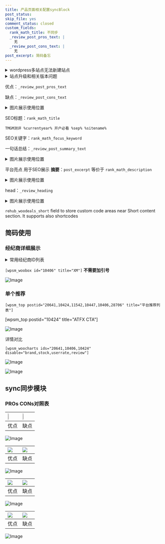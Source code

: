 ```yaml
---
title: 产品页面相关配置syncBlock
post_status: 
skip_file: yes
comment_status: closed
custom_fields:
  rank_math_title: 不同步
  _review_post_pros_text: |
    无
  _review_post_cons_text: |
    无
post_excerpt: 简码备忘
---
```

<details><summary>wordpress多站点无法新建站点</summary>

<li>和报错需要清理cookies一样的原因</li>
<li>wp-config.php里面<code>define( 'SUBDOMAIN_INSTALL', false );//子域名安装</code></li>
<li>新建子站点是用<code>define( 'SUBDOMAIN_INSTALL', true);//子域名安装</code> 完成以后，改成<code>false</code></li>
</details>

<details><summary>站点升级和相关版本问题</summary>

<p>wordpress：5.9.9
woocommerce：7.5.1
出现问题的地方：主题选项里面>><strong>Product layout >>compact style</strong></p>
<p>如何出现没有用过的字段 导致无法保存。先导出配置 然后进行修改，后面再次恢复即可。</p>
<p>出现部分字段无法显示时，需要返回默认布局后，对产品进行保存就好了。</p>
<p></p>
</details>

优点：`_review_post_pros_text`

缺点：`_review_post_cons_text`

<details><summary>图片展示使用位置</summary>

<img src="https://prod-files-secure.s3.us-west-2.amazonaws.com/39ed1227-6d7d-4570-be36-9ccd4a2c4241/f51d3d83-55d4-4bdf-9604-f37ec77ab556/Untitled.png?X-Amz-Algorithm=AWS4-HMAC-SHA256&X-Amz-Content-Sha256=UNSIGNED-PAYLOAD&X-Amz-Credential=ASIAZI2LB4662M5W5ZLE%2F20250618%2Fus-west-2%2Fs3%2Faws4_request&X-Amz-Date=20250618T225520Z&X-Amz-Expires=3600&X-Amz-Security-Token=IQoJb3JpZ2luX2VjEK%2F%2F%2F%2F%2F%2F%2F%2F%2F%2F%2FwEaCXVzLXdlc3QtMiJIMEYCIQC4u7LYuCheEaBLYEGjs7hOiv9B8zaooWQuXlbB0nluXAIhANLwj8Z9auAmY2C4uh9XV8y7FdvKueojALqw8%2Fu9B3xqKogECJj%2F%2F%2F%2F%2F%2F%2F%2F%2F%2FwEQABoMNjM3NDIzMTgzODA1IgygTu4ELwJMfZa%2BTtEq3AN2dYVxRyMZqQwTDGBRIqaEZTlGdCq0qA6LvSvMJF9HD0kq5Go%2Fdd22j3%2FpqicldxFFrGgODRKyymVsqcbw%2FfQ3L9j%2FpDA71E9FMP6zvtExmSwOUJXwJXjljD6YiRaCPPSLfeC7xNUILO8oD%2Fqj1LcdbuLZwAXjAliUzjly%2BRuh9%2FPApUISefBhpHU68B%2FefO29YVv2sDaGSWaz7wHuQznhUqTg3XFs%2Bo%2Be4OaKVsfIqhitk6%2FdUeRhQyFJtbDVpXYga7BRNEr24QJ29W%2B4IM2oZLFBF%2Ff4VAVIS2IId4%2FtTudWPKHR5b3GfcrYto74RgcoK2S%2BzBByIvccjiiJPLHM55axJt2YJJ6XzE9zF7jdR9WWtjoQvdVKwCpQ0kDNM28E7dHwfpIKBZzptlzLnCKU801qr8IEogP%2FOS%2BzV2Gt3SecTWpxo%2FqF29q7kWknawF08Ih3L0vMJSJD7INPUe%2FtWdsysOo1PYeYtrqdQx6YqWtBlRRzzSfehWLVwDt8DVeO5gyQcFjbhUdUdAl%2B%2FGdSUyclnA0adB819kVotQ4%2BPx9EqQZSTMPT6jRlywdwu3XmAaaRkV1M4McrbZO6iHIwl1cWP4qN371FqoHmq2Fp66OvoNO0ojDWjgytdjCAhc3CBjqkAS3HD0kOpldEgUcHmxbo6DiEz7cQDsqdUdTx5kkFS2opBoBWiGmyZTvGr4eEtl6uVyBdnYV6xvBBetFmf3yRZ%2BBduQQOZarJF8tue%2Bo4WzmKV3mznsyUcfJ%2BZlt0xEmoL7qxKGblcEa8wNSxbXc8cc26I4U7MYr1hyS806Ru05WAwB%2F3NUh7p0skarH2IwO78AWVkbp0N9NR0HjK8OSdyDivJpRs&X-Amz-Signature=51495ea1c764387c61d28ffc7e00c6db93b4d366ac92e84991e389b76da158a2&X-Amz-SignedHeaders=host&x-amz-checksum-mode=ENABLED&x-id=GetObject" alt="Image">
</details>

SEO标题：`rank_math_title`

`TMGM测评 %currentyear% 开户必看 %sep% %sitename%`

SEO关键字：`rank_math_focus_keyword`

一句话总结：`_review_post_summary_text`

<details><summary>图片展示使用位置</summary>

<img src="https://prod-files-secure.s3.us-west-2.amazonaws.com/39ed1227-6d7d-4570-be36-9ccd4a2c4241/4b96a922-296c-4f4e-8630-d1c870cbce01/Untitled.png?X-Amz-Algorithm=AWS4-HMAC-SHA256&X-Amz-Content-Sha256=UNSIGNED-PAYLOAD&X-Amz-Credential=ASIAZI2LB466QMSVTNF7%2F20250618%2Fus-west-2%2Fs3%2Faws4_request&X-Amz-Date=20250618T225521Z&X-Amz-Expires=3600&X-Amz-Security-Token=IQoJb3JpZ2luX2VjEK%2F%2F%2F%2F%2F%2F%2F%2F%2F%2F%2FwEaCXVzLXdlc3QtMiJHMEUCICNpR8VvHvT4KLcqKUxRFciV5jhd3hNiLK3WYqfgJupDAiEAv8lWNGGwMyDdk1jIgryTUXJhOn5%2BMNmNPRY4DemEuZoqiAQImP%2F%2F%2F%2F%2F%2F%2F%2F%2F%2FARAAGgw2Mzc0MjMxODM4MDUiDKi9oYpciDKNDDEZ9SrcA%2FJA6qG3kI5J1mzdnC4%2FQSsnfnBfFOn00sqQeNmQSao8CtbR7gW5nfL0NuzbRvvJI1crQFNS1qOtA5mH%2B96KzQ%2FhsUtwN4N9TJygMTdZ6zgmWNa4Ad%2FnERe7mCG0yi042u6Sd8mv0q3NyQs5CQ4%2B8qw9oPPgKJ%2BKZfJYURlWgCvOyPc0R2TrPNY4iZxoUKl8dezekfoy%2FgQfsVYDMtQMPRHoYWk0cJYxb0gp7SmlfF3PENgsYGyQRt%2Bu1e%2FduTv47RNgRf184fp%2FttXlH9Kf32x%2FerblPlPqvWsB8r%2Bfc79xZuwA8acF%2BktwrFZxML7chSjLcH9Gg%2BLnykVpVdPU7gUn3TsSeYiZudXAy0wn5fENb1osvx2hDBDkKh49atQm2%2B8JoFFVHQgTC%2FHpDrpbUObezdBnraJRrQqya%2FEkyAZs5%2BLEqYJ3NfTHNLqmiW9B0dp5V6ZTdQ8NjTgxkwtm3M6YAcCa8zJx%2FSa7CJXVKqoC%2B01mnaClgZqPo6fobSsSWR7dceaXQxmAeVcJIB3tQ4T4y0Uc3UvASdLVbvoovvB5q4YnJKhqn1balZC2K3UFnAvRJsK7kIxSGTd9UK0VZBmA%2BdWSMw%2FIYEorIEtDYWezXaV2oxjU6U%2BrXzSiMKeEzcIGOqUBxip9Ja%2Fa7ANxdohR93xpqXbQRO5OybpK4I7B%2BhzS%2BsIJsXSwleXbM3TyWGvb1g%2FGceSK1D7x4Dsp4CAmDRs%2BhLgeahyzkNVHIXx7CrYFIG1i8jOlQhVqhx9fBi7wZ7G2M0new6pvu9KUGlISQO61UEWtOapcWLD%2FKTnb4lY9d9IY%2FyPcerERmkok0qSZhQUx0MgXMnNSXui2wSmgzKtZTV%2BpwSKE&X-Amz-Signature=eb30939130582c055829f5a0db0bd195d365b2ac00448924819bc9ecfffed623&X-Amz-SignedHeaders=host&x-amz-checksum-mode=ENABLED&x-id=GetObject" alt="Image">
</details>

平台亮点 用于SEO展示 **摘要**：`post_excerpt`  等价于 `rank_math_description`

<details><summary>图片展示使用位置</summary>

<img src="https://prod-files-secure.s3.us-west-2.amazonaws.com/39ed1227-6d7d-4570-be36-9ccd4a2c4241/1ee11f63-b60a-4dfe-a7a7-d58ff23b5d88/Untitled.png?X-Amz-Algorithm=AWS4-HMAC-SHA256&X-Amz-Content-Sha256=UNSIGNED-PAYLOAD&X-Amz-Credential=ASIAZI2LB466S7J5TWMQ%2F20250618%2Fus-west-2%2Fs3%2Faws4_request&X-Amz-Date=20250618T225522Z&X-Amz-Expires=3600&X-Amz-Security-Token=IQoJb3JpZ2luX2VjEK%2F%2F%2F%2F%2F%2F%2F%2F%2F%2F%2FwEaCXVzLXdlc3QtMiJIMEYCIQCUDxVPlrnFZxzJM7iziHjsgflb%2FuH3jfCPTIY6jBp%2F7gIhANV0k7Hai7ArQyBHfHg8%2BqPGHeaDYMklOc0ExER%2FcYcwKogECJj%2F%2F%2F%2F%2F%2F%2F%2F%2F%2FwEQABoMNjM3NDIzMTgzODA1IgxTg1cc8tNH7hFPz0cq3AMbId3vFsRy2Iy%2F3g1nTTXJe7b%2Bf7H%2F4QpS1KYQYoweKFA4h0N51ObWM4%2Bmq9FTc4LVBFdJxsxoEOAs4MqSXxxa97jrDWNuyHh%2FNYfvbGKWTXiXDXCFr5%2F4ahLjhN1SQ8xzAU6I2yJXrn%2BmR361ISGzhLSBB5FdpNN%2B5l1NQ%2B2JI7Dnxci4az1ZcXIjTrieegfB4fRxpHYos%2FMkaAx8uvLUIxE6FTsyEwuWixokC6OzitZ1Wv%2FpLCrRzDceF6A1zjX%2BwHYMAWwdpPm9o%2FUZGu%2F4WzUkf8HVn7lBNzK0zv8c%2Bc4skUOAvGrTUlhiE%2BRnf6kgFN%2BXKQ6IqANVTi2dy%2BZknDAsUA%2B6jh539%2BRVg%2B0xHxWBqk2mlAnDsvsUIkvBzXk4NQkM3Lu4XYLveZJfwqkzyFbZqqv79h7LexROsD7p6Js1r2lXwlBx1hY67ccSr558EO6fStj1JCq1p5vUJ0ZsyqGTdV2kAXDfeG3L8cYGKfXualQVhpPhXe5G6Erttx6aPHcw2PhuQP1Lj0zubmYaWNkfxfsDUg%2FSYMCBrCfsiQxIPgTBki2obLJi%2BvNGW4LngsrfzSQvzX%2BUpNkXBzL4%2Bxzwklnn5JdfqovXvcKBp%2FgW0h3DideGhUI%2FTjCphM3CBjqkAbEKFwXZKff7s9Go6atUlzqfD6dptvJd7L8Lb8XBLGxF7OQEgt69vAtr9a9NcOeaa6SQVdO8WOF9zxMm57PWneBR6PAXfGMgfP6qoDIIvG8z0AvTEBdaTP3sBe8dMo0f98M9lWujemolTB5%2FLQHRHNS2pdQwxNNIyov3tzRWZ4u7zeqBeuER8geJVPaSigUKljZVhfZnsBfa6Z%2F05MBHXJDzYtjq&X-Amz-Signature=d8cab505abb9f21b2148e40ce404116d0aed55f677dcd7c16bd4c2fe2706ebc7&X-Amz-SignedHeaders=host&x-amz-checksum-mode=ENABLED&x-id=GetObject" alt="Image">
<img src="https://prod-files-secure.s3.us-west-2.amazonaws.com/39ed1227-6d7d-4570-be36-9ccd4a2c4241/ad4118b5-78d8-4fbe-801e-3b29b5d99c01/Untitled.png?X-Amz-Algorithm=AWS4-HMAC-SHA256&X-Amz-Content-Sha256=UNSIGNED-PAYLOAD&X-Amz-Credential=ASIAZI2LB466S7J5TWMQ%2F20250618%2Fus-west-2%2Fs3%2Faws4_request&X-Amz-Date=20250618T225522Z&X-Amz-Expires=3600&X-Amz-Security-Token=IQoJb3JpZ2luX2VjEK%2F%2F%2F%2F%2F%2F%2F%2F%2F%2F%2FwEaCXVzLXdlc3QtMiJIMEYCIQCUDxVPlrnFZxzJM7iziHjsgflb%2FuH3jfCPTIY6jBp%2F7gIhANV0k7Hai7ArQyBHfHg8%2BqPGHeaDYMklOc0ExER%2FcYcwKogECJj%2F%2F%2F%2F%2F%2F%2F%2F%2F%2FwEQABoMNjM3NDIzMTgzODA1IgxTg1cc8tNH7hFPz0cq3AMbId3vFsRy2Iy%2F3g1nTTXJe7b%2Bf7H%2F4QpS1KYQYoweKFA4h0N51ObWM4%2Bmq9FTc4LVBFdJxsxoEOAs4MqSXxxa97jrDWNuyHh%2FNYfvbGKWTXiXDXCFr5%2F4ahLjhN1SQ8xzAU6I2yJXrn%2BmR361ISGzhLSBB5FdpNN%2B5l1NQ%2B2JI7Dnxci4az1ZcXIjTrieegfB4fRxpHYos%2FMkaAx8uvLUIxE6FTsyEwuWixokC6OzitZ1Wv%2FpLCrRzDceF6A1zjX%2BwHYMAWwdpPm9o%2FUZGu%2F4WzUkf8HVn7lBNzK0zv8c%2Bc4skUOAvGrTUlhiE%2BRnf6kgFN%2BXKQ6IqANVTi2dy%2BZknDAsUA%2B6jh539%2BRVg%2B0xHxWBqk2mlAnDsvsUIkvBzXk4NQkM3Lu4XYLveZJfwqkzyFbZqqv79h7LexROsD7p6Js1r2lXwlBx1hY67ccSr558EO6fStj1JCq1p5vUJ0ZsyqGTdV2kAXDfeG3L8cYGKfXualQVhpPhXe5G6Erttx6aPHcw2PhuQP1Lj0zubmYaWNkfxfsDUg%2FSYMCBrCfsiQxIPgTBki2obLJi%2BvNGW4LngsrfzSQvzX%2BUpNkXBzL4%2Bxzwklnn5JdfqovXvcKBp%2FgW0h3DideGhUI%2FTjCphM3CBjqkAbEKFwXZKff7s9Go6atUlzqfD6dptvJd7L8Lb8XBLGxF7OQEgt69vAtr9a9NcOeaa6SQVdO8WOF9zxMm57PWneBR6PAXfGMgfP6qoDIIvG8z0AvTEBdaTP3sBe8dMo0f98M9lWujemolTB5%2FLQHRHNS2pdQwxNNIyov3tzRWZ4u7zeqBeuER8geJVPaSigUKljZVhfZnsBfa6Z%2F05MBHXJDzYtjq&X-Amz-Signature=e1133b2e1a09f0e841e21f49f630d903f572096c1d05c47c19fb43a7eedfdd07&X-Amz-SignedHeaders=host&x-amz-checksum-mode=ENABLED&x-id=GetObject" alt="Image">
<img src="https://prod-files-secure.s3.us-west-2.amazonaws.com/39ed1227-6d7d-4570-be36-9ccd4a2c4241/a38cf7c9-a79c-4b64-9e94-13589fe0758b/Untitled.png?X-Amz-Algorithm=AWS4-HMAC-SHA256&X-Amz-Content-Sha256=UNSIGNED-PAYLOAD&X-Amz-Credential=ASIAZI2LB466S7J5TWMQ%2F20250618%2Fus-west-2%2Fs3%2Faws4_request&X-Amz-Date=20250618T225522Z&X-Amz-Expires=3600&X-Amz-Security-Token=IQoJb3JpZ2luX2VjEK%2F%2F%2F%2F%2F%2F%2F%2F%2F%2F%2FwEaCXVzLXdlc3QtMiJIMEYCIQCUDxVPlrnFZxzJM7iziHjsgflb%2FuH3jfCPTIY6jBp%2F7gIhANV0k7Hai7ArQyBHfHg8%2BqPGHeaDYMklOc0ExER%2FcYcwKogECJj%2F%2F%2F%2F%2F%2F%2F%2F%2F%2FwEQABoMNjM3NDIzMTgzODA1IgxTg1cc8tNH7hFPz0cq3AMbId3vFsRy2Iy%2F3g1nTTXJe7b%2Bf7H%2F4QpS1KYQYoweKFA4h0N51ObWM4%2Bmq9FTc4LVBFdJxsxoEOAs4MqSXxxa97jrDWNuyHh%2FNYfvbGKWTXiXDXCFr5%2F4ahLjhN1SQ8xzAU6I2yJXrn%2BmR361ISGzhLSBB5FdpNN%2B5l1NQ%2B2JI7Dnxci4az1ZcXIjTrieegfB4fRxpHYos%2FMkaAx8uvLUIxE6FTsyEwuWixokC6OzitZ1Wv%2FpLCrRzDceF6A1zjX%2BwHYMAWwdpPm9o%2FUZGu%2F4WzUkf8HVn7lBNzK0zv8c%2Bc4skUOAvGrTUlhiE%2BRnf6kgFN%2BXKQ6IqANVTi2dy%2BZknDAsUA%2B6jh539%2BRVg%2B0xHxWBqk2mlAnDsvsUIkvBzXk4NQkM3Lu4XYLveZJfwqkzyFbZqqv79h7LexROsD7p6Js1r2lXwlBx1hY67ccSr558EO6fStj1JCq1p5vUJ0ZsyqGTdV2kAXDfeG3L8cYGKfXualQVhpPhXe5G6Erttx6aPHcw2PhuQP1Lj0zubmYaWNkfxfsDUg%2FSYMCBrCfsiQxIPgTBki2obLJi%2BvNGW4LngsrfzSQvzX%2BUpNkXBzL4%2Bxzwklnn5JdfqovXvcKBp%2FgW0h3DideGhUI%2FTjCphM3CBjqkAbEKFwXZKff7s9Go6atUlzqfD6dptvJd7L8Lb8XBLGxF7OQEgt69vAtr9a9NcOeaa6SQVdO8WOF9zxMm57PWneBR6PAXfGMgfP6qoDIIvG8z0AvTEBdaTP3sBe8dMo0f98M9lWujemolTB5%2FLQHRHNS2pdQwxNNIyov3tzRWZ4u7zeqBeuER8geJVPaSigUKljZVhfZnsBfa6Z%2F05MBHXJDzYtjq&X-Amz-Signature=1f91b84a26b88d0bec038a0264dba69637308cafdf0b8667b5bafe8b5794ca24&X-Amz-SignedHeaders=host&x-amz-checksum-mode=ENABLED&x-id=GetObject" alt="Image">
<img src="https://prod-files-secure.s3.us-west-2.amazonaws.com/39ed1227-6d7d-4570-be36-9ccd4a2c4241/7da6fc1e-d2ac-42ae-8c75-cb5749aa18f6/Untitled.png?X-Amz-Algorithm=AWS4-HMAC-SHA256&X-Amz-Content-Sha256=UNSIGNED-PAYLOAD&X-Amz-Credential=ASIAZI2LB466S7J5TWMQ%2F20250618%2Fus-west-2%2Fs3%2Faws4_request&X-Amz-Date=20250618T225522Z&X-Amz-Expires=3600&X-Amz-Security-Token=IQoJb3JpZ2luX2VjEK%2F%2F%2F%2F%2F%2F%2F%2F%2F%2F%2FwEaCXVzLXdlc3QtMiJIMEYCIQCUDxVPlrnFZxzJM7iziHjsgflb%2FuH3jfCPTIY6jBp%2F7gIhANV0k7Hai7ArQyBHfHg8%2BqPGHeaDYMklOc0ExER%2FcYcwKogECJj%2F%2F%2F%2F%2F%2F%2F%2F%2F%2FwEQABoMNjM3NDIzMTgzODA1IgxTg1cc8tNH7hFPz0cq3AMbId3vFsRy2Iy%2F3g1nTTXJe7b%2Bf7H%2F4QpS1KYQYoweKFA4h0N51ObWM4%2Bmq9FTc4LVBFdJxsxoEOAs4MqSXxxa97jrDWNuyHh%2FNYfvbGKWTXiXDXCFr5%2F4ahLjhN1SQ8xzAU6I2yJXrn%2BmR361ISGzhLSBB5FdpNN%2B5l1NQ%2B2JI7Dnxci4az1ZcXIjTrieegfB4fRxpHYos%2FMkaAx8uvLUIxE6FTsyEwuWixokC6OzitZ1Wv%2FpLCrRzDceF6A1zjX%2BwHYMAWwdpPm9o%2FUZGu%2F4WzUkf8HVn7lBNzK0zv8c%2Bc4skUOAvGrTUlhiE%2BRnf6kgFN%2BXKQ6IqANVTi2dy%2BZknDAsUA%2B6jh539%2BRVg%2B0xHxWBqk2mlAnDsvsUIkvBzXk4NQkM3Lu4XYLveZJfwqkzyFbZqqv79h7LexROsD7p6Js1r2lXwlBx1hY67ccSr558EO6fStj1JCq1p5vUJ0ZsyqGTdV2kAXDfeG3L8cYGKfXualQVhpPhXe5G6Erttx6aPHcw2PhuQP1Lj0zubmYaWNkfxfsDUg%2FSYMCBrCfsiQxIPgTBki2obLJi%2BvNGW4LngsrfzSQvzX%2BUpNkXBzL4%2Bxzwklnn5JdfqovXvcKBp%2FgW0h3DideGhUI%2FTjCphM3CBjqkAbEKFwXZKff7s9Go6atUlzqfD6dptvJd7L8Lb8XBLGxF7OQEgt69vAtr9a9NcOeaa6SQVdO8WOF9zxMm57PWneBR6PAXfGMgfP6qoDIIvG8z0AvTEBdaTP3sBe8dMo0f98M9lWujemolTB5%2FLQHRHNS2pdQwxNNIyov3tzRWZ4u7zeqBeuER8geJVPaSigUKljZVhfZnsBfa6Z%2F05MBHXJDzYtjq&X-Amz-Signature=7fcb04c4469487c7339d923cbb2a14ce4aacea4f3c7b79b7cfef82988037b098&X-Amz-SignedHeaders=host&x-amz-checksum-mode=ENABLED&x-id=GetObject" alt="Image">
<img src="https://prod-files-secure.s3.us-west-2.amazonaws.com/39ed1227-6d7d-4570-be36-9ccd4a2c4241/7e97f40a-eaee-47f5-b2f9-475f96808fa7/Untitled.png?X-Amz-Algorithm=AWS4-HMAC-SHA256&X-Amz-Content-Sha256=UNSIGNED-PAYLOAD&X-Amz-Credential=ASIAZI2LB466S7J5TWMQ%2F20250618%2Fus-west-2%2Fs3%2Faws4_request&X-Amz-Date=20250618T225522Z&X-Amz-Expires=3600&X-Amz-Security-Token=IQoJb3JpZ2luX2VjEK%2F%2F%2F%2F%2F%2F%2F%2F%2F%2F%2FwEaCXVzLXdlc3QtMiJIMEYCIQCUDxVPlrnFZxzJM7iziHjsgflb%2FuH3jfCPTIY6jBp%2F7gIhANV0k7Hai7ArQyBHfHg8%2BqPGHeaDYMklOc0ExER%2FcYcwKogECJj%2F%2F%2F%2F%2F%2F%2F%2F%2F%2FwEQABoMNjM3NDIzMTgzODA1IgxTg1cc8tNH7hFPz0cq3AMbId3vFsRy2Iy%2F3g1nTTXJe7b%2Bf7H%2F4QpS1KYQYoweKFA4h0N51ObWM4%2Bmq9FTc4LVBFdJxsxoEOAs4MqSXxxa97jrDWNuyHh%2FNYfvbGKWTXiXDXCFr5%2F4ahLjhN1SQ8xzAU6I2yJXrn%2BmR361ISGzhLSBB5FdpNN%2B5l1NQ%2B2JI7Dnxci4az1ZcXIjTrieegfB4fRxpHYos%2FMkaAx8uvLUIxE6FTsyEwuWixokC6OzitZ1Wv%2FpLCrRzDceF6A1zjX%2BwHYMAWwdpPm9o%2FUZGu%2F4WzUkf8HVn7lBNzK0zv8c%2Bc4skUOAvGrTUlhiE%2BRnf6kgFN%2BXKQ6IqANVTi2dy%2BZknDAsUA%2B6jh539%2BRVg%2B0xHxWBqk2mlAnDsvsUIkvBzXk4NQkM3Lu4XYLveZJfwqkzyFbZqqv79h7LexROsD7p6Js1r2lXwlBx1hY67ccSr558EO6fStj1JCq1p5vUJ0ZsyqGTdV2kAXDfeG3L8cYGKfXualQVhpPhXe5G6Erttx6aPHcw2PhuQP1Lj0zubmYaWNkfxfsDUg%2FSYMCBrCfsiQxIPgTBki2obLJi%2BvNGW4LngsrfzSQvzX%2BUpNkXBzL4%2Bxzwklnn5JdfqovXvcKBp%2FgW0h3DideGhUI%2FTjCphM3CBjqkAbEKFwXZKff7s9Go6atUlzqfD6dptvJd7L8Lb8XBLGxF7OQEgt69vAtr9a9NcOeaa6SQVdO8WOF9zxMm57PWneBR6PAXfGMgfP6qoDIIvG8z0AvTEBdaTP3sBe8dMo0f98M9lWujemolTB5%2FLQHRHNS2pdQwxNNIyov3tzRWZ4u7zeqBeuER8geJVPaSigUKljZVhfZnsBfa6Z%2F05MBHXJDzYtjq&X-Amz-Signature=3103a86e1bf5aea34bf1edaf58769cc3639f16f5b86339be40628e59bc9c9369&X-Amz-SignedHeaders=host&x-amz-checksum-mode=ENABLED&x-id=GetObject" alt="Image">
</details>

head：`_review_heading`

<details><summary>图片展示使用位置</summary>

<img src="https://prod-files-secure.s3.us-west-2.amazonaws.com/39ed1227-6d7d-4570-be36-9ccd4a2c4241/3a4650ad-9887-415c-889a-edd51fa54f27/Untitled.png?X-Amz-Algorithm=AWS4-HMAC-SHA256&X-Amz-Content-Sha256=UNSIGNED-PAYLOAD&X-Amz-Credential=ASIAZI2LB466QJMYIY4L%2F20250618%2Fus-west-2%2Fs3%2Faws4_request&X-Amz-Date=20250618T225522Z&X-Amz-Expires=3600&X-Amz-Security-Token=IQoJb3JpZ2luX2VjEK%2F%2F%2F%2F%2F%2F%2F%2F%2F%2F%2FwEaCXVzLXdlc3QtMiJGMEQCIBQE6LNFMZmOefh7G74zdrObTBzD3iazpYeYGokod3epAiBrlD%2BdQ52Py31Dz4WKxz7L8peKNFdEfgZER3ynNoQ%2FFCqIBAiY%2F%2F%2F%2F%2F%2F%2F%2F%2F%2F8BEAAaDDYzNzQyMzE4MzgwNSIMFUgfpdCncgLKC4f5KtwDL2iuk59ZIsgSJGT8nWAqvEZqIoIRDrr4Q%2BSA4AN9ZQMlsDYy6WECaUtqO9jUnefqy9pmF7T5cy1SCwPc7lCUfr%2F5dLx7YYSrvbMcD%2BbUauGCxIjqpumgmjkIyZbLG%2FmJ8JrhJmF2a6ibSibhRZLsNORziQ7gERMtVzjWKdtaUzOQjZxBu9SWlINAz%2Bj9nU587RaKELWN4KmFIA1NOuylgytrXXm6tszX9eAGqFf1az%2FBWIGpUzjqWglghNjf7GKBZLZCk3cClaFR8B4LbqzJb9E4rElHhSqa25W9%2BexLOUretuIhIi2UUUi%2FIO%2FvHWKaB4rdEoP3oK4Q7eqscyLFLjGdctw%2F4HeW0%2FG3XbNl7wDbRmpaEaZSn%2FoFTark3b6%2FFWDvArvoYYKBeiHlVW8b7ZLOXhOjXX0WZ1HkcsT75epWrdpcDuOX0TFek6gecwcNgVmSRI0eIfDtfYaSyPKQBSVi43LJFW8X2s8xH7FXX6Hna1%2FTbhWZ%2BVleX%2FmAn3c%2BTXz%2FRjBodVEiR5%2FvYvoNZBzi3QPys2ZcvdRTd8LkwYqE1%2BWWef3hBUnMjlimJNUjfLdLbtJZWl767Pti6YoyRAPjg9Qp3%2BfsT2sgvClKfn3mBkdHcIem9c4Zvwcw9oTNwgY6pgE2J0JX265u6aw%2BhsptIncrppCfKjJR9pWWvZbxQ7rpws9mgfmBZfbMibeaeCZQ47ZWuWmv40xR3C%2F86ycm%2BY5gfO7REUZ9PjRtPnbmYHi8xtWjj%2Fa2VPMjNVZQOiTc7WWpwWPQcNYeoIZYeVZL6AEPVm4rHbzBdDxFhp%2FYcwq%2BKkjceaUMo%2Fd1rt81K2gACTjM%2BPmF8xi%2Fz8ouTCRQla%2FUnf5%2FFPLl&X-Amz-Signature=684283e04dba9c73cc4587d259bd5deaefa226b283a1d828c46a954a6e33146c&X-Amz-SignedHeaders=host&x-amz-checksum-mode=ENABLED&x-id=GetObject" alt="Image">
</details>

`rehub_woodeals_short`	field to store custom code areas near Short content section. It supports also shortcodes



## 简码使用

### 经纪商详细展示

<details><summary>常用经纪商ID列表</summary>

<pre><code class="php">嘉盛 ===> 20641  [wpsm_woobox id="20641" title="嘉盛"]
易信easymarkets ===> 11542  [wpsm_woobox id="11542" title="易信easymarkets"]
ATFX外汇 ===> 10424  [wpsm_woobox id="10424" title="ATFX"]
XM ===> 10406  [wpsm_woobox id="10406" title="XM"]
TMGM ===> 29622  [wpsm_woobox id="29622" title="TMGM"]
HYCM ===> 10447  [wpsm_woobox id="10447" title="HYCM"]
fpmarkets澳福外汇 ===> 20639  [wpsm_woobox id="20639" title="fpmarkets澳福外汇"]</code></pre>
</details>

`[wpsm_woobox id="10406" title="XM"]` **不需要加引号**

![Image](https://prod-files-secure.s3.us-west-2.amazonaws.com/39ed1227-6d7d-4570-be36-9ccd4a2c4241/4f898f9d-0fa7-4e43-acd3-ac6bc7be575a/Untitled.png?X-Amz-Algorithm=AWS4-HMAC-SHA256&X-Amz-Content-Sha256=UNSIGNED-PAYLOAD&X-Amz-Credential=ASIAZI2LB46664K3MCQN%2F20250618%2Fus-west-2%2Fs3%2Faws4_request&X-Amz-Date=20250618T225519Z&X-Amz-Expires=3600&X-Amz-Security-Token=IQoJb3JpZ2luX2VjEK%2F%2F%2F%2F%2F%2F%2F%2F%2F%2F%2FwEaCXVzLXdlc3QtMiJIMEYCIQDgbV7oqspnVgKUK6Bk6dfjgBckCURRB0g9Eoj3tn2HYAIhAMo6gLgSGdODA4HU3asYUMSJgfbc0cWQWn7V5mjn5mLIKogECJj%2F%2F%2F%2F%2F%2F%2F%2F%2F%2FwEQABoMNjM3NDIzMTgzODA1IgxfH73hMc8TWRY2He0q3ANL9GO7KeQSrv2caFTYLxb6jxdg0piBO7%2Fdaem054qTMRpI%2B9QVJ48sIlw1o7852pOuogVz66ykxvGbAv8GU%2FrdQPm1d2PuGoOMvdS%2BFc5HuwXgJ%2F%2BxP5QMGQbuArFy2WJTLcS2Rl5izJuq6gLRFEa7VCs85JDp%2FOhW7C4aRPPOD5Fis2XvvuOHZvpTqDUnzKAZz913%2BtoYV9%2B00%2BfF1XBrVTcDBaBdsjdOpfL3BkQ424gNB12cV6sMIU0sCnFTxjPfMOrsoSxGb85hMSn2mp1J49KbrVrUvgWRS%2FAPJ6xpU%2FLtmvut%2FezJqFmvLr2WxsDrr1IVQYGcwoFJJm90kDoHhNSvfVDLAKWpmuyDFBWxli8QkEKv%2BbZIXnN5LkqIjNvL5ZP%2FuHIWA2cXtr9dFYHfgchqxNXNm1S279rTZeOjCQ3UMacIzwSJqHE3%2BebPjAxKnoYp5At2pdC%2BUMN0PukQ5fXG2rGnbSLTQ6dIqep8narfHBughuJphox7YrIbiWiT1jIzpvjNrnJmcFta0r%2BpQdg2NzogCuuqSIvpuzeXjn1wELkov7t%2FiyJjeYeD%2BVlWK0ucGQIwKreS9wv3J1syZYrVt%2BTP3hJvhVu6qWY%2BBXH62OGetNgpbUVyYTD2hM3CBjqkARqrnG%2BMjtSGTPajdMDro6Q6hvJ7Mr0bZKXr9hY2ewJ9W6kBthLwcEuA6dDwlGCegM1uTuetIrjAiaXrU7M6bXJAVN71Hoorgt4ZKZB8LAgabPrgX0psfZgZqZN0QVPnatzyQx%2F9ZC%2FsIG%2BVg2K95fpXRqd1Ci36U9ecB1HxnPu6hMhwJVEYxhUD10%2BL4Nl1OJxCdoxlW1NiN8gaMulQ7TkbhRzk&X-Amz-Signature=13dbd284d0b42cfc1a03c5a86fe14959012ced8a4f86c8b7656328d10d476192&X-Amz-SignedHeaders=host&x-amz-checksum-mode=ENABLED&x-id=GetObject)

### 单个推荐
`[wpsm_top postid="20641,10424,11542,10447,10406,28706" title="平台推荐列表"]`

[wpsm_top postid="10424" title="ATFX CTA"]

![Image](https://prod-files-secure.s3.us-west-2.amazonaws.com/39ed1227-6d7d-4570-be36-9ccd4a2c4241/5ac620dc-51a8-48b6-b55d-91f47299193c/Untitled.png?X-Amz-Algorithm=AWS4-HMAC-SHA256&X-Amz-Content-Sha256=UNSIGNED-PAYLOAD&X-Amz-Credential=ASIAZI2LB46664K3MCQN%2F20250618%2Fus-west-2%2Fs3%2Faws4_request&X-Amz-Date=20250618T225519Z&X-Amz-Expires=3600&X-Amz-Security-Token=IQoJb3JpZ2luX2VjEK%2F%2F%2F%2F%2F%2F%2F%2F%2F%2F%2FwEaCXVzLXdlc3QtMiJIMEYCIQDgbV7oqspnVgKUK6Bk6dfjgBckCURRB0g9Eoj3tn2HYAIhAMo6gLgSGdODA4HU3asYUMSJgfbc0cWQWn7V5mjn5mLIKogECJj%2F%2F%2F%2F%2F%2F%2F%2F%2F%2FwEQABoMNjM3NDIzMTgzODA1IgxfH73hMc8TWRY2He0q3ANL9GO7KeQSrv2caFTYLxb6jxdg0piBO7%2Fdaem054qTMRpI%2B9QVJ48sIlw1o7852pOuogVz66ykxvGbAv8GU%2FrdQPm1d2PuGoOMvdS%2BFc5HuwXgJ%2F%2BxP5QMGQbuArFy2WJTLcS2Rl5izJuq6gLRFEa7VCs85JDp%2FOhW7C4aRPPOD5Fis2XvvuOHZvpTqDUnzKAZz913%2BtoYV9%2B00%2BfF1XBrVTcDBaBdsjdOpfL3BkQ424gNB12cV6sMIU0sCnFTxjPfMOrsoSxGb85hMSn2mp1J49KbrVrUvgWRS%2FAPJ6xpU%2FLtmvut%2FezJqFmvLr2WxsDrr1IVQYGcwoFJJm90kDoHhNSvfVDLAKWpmuyDFBWxli8QkEKv%2BbZIXnN5LkqIjNvL5ZP%2FuHIWA2cXtr9dFYHfgchqxNXNm1S279rTZeOjCQ3UMacIzwSJqHE3%2BebPjAxKnoYp5At2pdC%2BUMN0PukQ5fXG2rGnbSLTQ6dIqep8narfHBughuJphox7YrIbiWiT1jIzpvjNrnJmcFta0r%2BpQdg2NzogCuuqSIvpuzeXjn1wELkov7t%2FiyJjeYeD%2BVlWK0ucGQIwKreS9wv3J1syZYrVt%2BTP3hJvhVu6qWY%2BBXH62OGetNgpbUVyYTD2hM3CBjqkARqrnG%2BMjtSGTPajdMDro6Q6hvJ7Mr0bZKXr9hY2ewJ9W6kBthLwcEuA6dDwlGCegM1uTuetIrjAiaXrU7M6bXJAVN71Hoorgt4ZKZB8LAgabPrgX0psfZgZqZN0QVPnatzyQx%2F9ZC%2FsIG%2BVg2K95fpXRqd1Ci36U9ecB1HxnPu6hMhwJVEYxhUD10%2BL4Nl1OJxCdoxlW1NiN8gaMulQ7TkbhRzk&X-Amz-Signature=51a9725c21296e39a113d4ab01f05b6f3d57bc8b406387e3774b8855bc2860e6&X-Amz-SignedHeaders=host&x-amz-checksum-mode=ENABLED&x-id=GetObject)

详情对比

`[wpsm_woocharts ids="20641,10406,10424" disable="brand,stock,userrate,review"]`

![Image](https://prod-files-secure.s3.us-west-2.amazonaws.com/39ed1227-6d7d-4570-be36-9ccd4a2c4241/bf3ba45f-b9f3-4295-8aef-b4a495fd25f4/Untitled.png?X-Amz-Algorithm=AWS4-HMAC-SHA256&X-Amz-Content-Sha256=UNSIGNED-PAYLOAD&X-Amz-Credential=ASIAZI2LB46664K3MCQN%2F20250618%2Fus-west-2%2Fs3%2Faws4_request&X-Amz-Date=20250618T225519Z&X-Amz-Expires=3600&X-Amz-Security-Token=IQoJb3JpZ2luX2VjEK%2F%2F%2F%2F%2F%2F%2F%2F%2F%2F%2FwEaCXVzLXdlc3QtMiJIMEYCIQDgbV7oqspnVgKUK6Bk6dfjgBckCURRB0g9Eoj3tn2HYAIhAMo6gLgSGdODA4HU3asYUMSJgfbc0cWQWn7V5mjn5mLIKogECJj%2F%2F%2F%2F%2F%2F%2F%2F%2F%2FwEQABoMNjM3NDIzMTgzODA1IgxfH73hMc8TWRY2He0q3ANL9GO7KeQSrv2caFTYLxb6jxdg0piBO7%2Fdaem054qTMRpI%2B9QVJ48sIlw1o7852pOuogVz66ykxvGbAv8GU%2FrdQPm1d2PuGoOMvdS%2BFc5HuwXgJ%2F%2BxP5QMGQbuArFy2WJTLcS2Rl5izJuq6gLRFEa7VCs85JDp%2FOhW7C4aRPPOD5Fis2XvvuOHZvpTqDUnzKAZz913%2BtoYV9%2B00%2BfF1XBrVTcDBaBdsjdOpfL3BkQ424gNB12cV6sMIU0sCnFTxjPfMOrsoSxGb85hMSn2mp1J49KbrVrUvgWRS%2FAPJ6xpU%2FLtmvut%2FezJqFmvLr2WxsDrr1IVQYGcwoFJJm90kDoHhNSvfVDLAKWpmuyDFBWxli8QkEKv%2BbZIXnN5LkqIjNvL5ZP%2FuHIWA2cXtr9dFYHfgchqxNXNm1S279rTZeOjCQ3UMacIzwSJqHE3%2BebPjAxKnoYp5At2pdC%2BUMN0PukQ5fXG2rGnbSLTQ6dIqep8narfHBughuJphox7YrIbiWiT1jIzpvjNrnJmcFta0r%2BpQdg2NzogCuuqSIvpuzeXjn1wELkov7t%2FiyJjeYeD%2BVlWK0ucGQIwKreS9wv3J1syZYrVt%2BTP3hJvhVu6qWY%2BBXH62OGetNgpbUVyYTD2hM3CBjqkARqrnG%2BMjtSGTPajdMDro6Q6hvJ7Mr0bZKXr9hY2ewJ9W6kBthLwcEuA6dDwlGCegM1uTuetIrjAiaXrU7M6bXJAVN71Hoorgt4ZKZB8LAgabPrgX0psfZgZqZN0QVPnatzyQx%2F9ZC%2FsIG%2BVg2K95fpXRqd1Ci36U9ecB1HxnPu6hMhwJVEYxhUD10%2BL4Nl1OJxCdoxlW1NiN8gaMulQ7TkbhRzk&X-Amz-Signature=a92267e724b8a4e8e87a674dd54f78292408b5f6ab4d5bba9e89524127e236dd&X-Amz-SignedHeaders=host&x-amz-checksum-mode=ENABLED&x-id=GetObject)

![Image](https://prod-files-secure.s3.us-west-2.amazonaws.com/39ed1227-6d7d-4570-be36-9ccd4a2c4241/30bc56ef-f383-4b48-9768-2ebc9e436ec0/Untitled.png?X-Amz-Algorithm=AWS4-HMAC-SHA256&X-Amz-Content-Sha256=UNSIGNED-PAYLOAD&X-Amz-Credential=ASIAZI2LB46664K3MCQN%2F20250618%2Fus-west-2%2Fs3%2Faws4_request&X-Amz-Date=20250618T225519Z&X-Amz-Expires=3600&X-Amz-Security-Token=IQoJb3JpZ2luX2VjEK%2F%2F%2F%2F%2F%2F%2F%2F%2F%2F%2FwEaCXVzLXdlc3QtMiJIMEYCIQDgbV7oqspnVgKUK6Bk6dfjgBckCURRB0g9Eoj3tn2HYAIhAMo6gLgSGdODA4HU3asYUMSJgfbc0cWQWn7V5mjn5mLIKogECJj%2F%2F%2F%2F%2F%2F%2F%2F%2F%2FwEQABoMNjM3NDIzMTgzODA1IgxfH73hMc8TWRY2He0q3ANL9GO7KeQSrv2caFTYLxb6jxdg0piBO7%2Fdaem054qTMRpI%2B9QVJ48sIlw1o7852pOuogVz66ykxvGbAv8GU%2FrdQPm1d2PuGoOMvdS%2BFc5HuwXgJ%2F%2BxP5QMGQbuArFy2WJTLcS2Rl5izJuq6gLRFEa7VCs85JDp%2FOhW7C4aRPPOD5Fis2XvvuOHZvpTqDUnzKAZz913%2BtoYV9%2B00%2BfF1XBrVTcDBaBdsjdOpfL3BkQ424gNB12cV6sMIU0sCnFTxjPfMOrsoSxGb85hMSn2mp1J49KbrVrUvgWRS%2FAPJ6xpU%2FLtmvut%2FezJqFmvLr2WxsDrr1IVQYGcwoFJJm90kDoHhNSvfVDLAKWpmuyDFBWxli8QkEKv%2BbZIXnN5LkqIjNvL5ZP%2FuHIWA2cXtr9dFYHfgchqxNXNm1S279rTZeOjCQ3UMacIzwSJqHE3%2BebPjAxKnoYp5At2pdC%2BUMN0PukQ5fXG2rGnbSLTQ6dIqep8narfHBughuJphox7YrIbiWiT1jIzpvjNrnJmcFta0r%2BpQdg2NzogCuuqSIvpuzeXjn1wELkov7t%2FiyJjeYeD%2BVlWK0ucGQIwKreS9wv3J1syZYrVt%2BTP3hJvhVu6qWY%2BBXH62OGetNgpbUVyYTD2hM3CBjqkARqrnG%2BMjtSGTPajdMDro6Q6hvJ7Mr0bZKXr9hY2ewJ9W6kBthLwcEuA6dDwlGCegM1uTuetIrjAiaXrU7M6bXJAVN71Hoorgt4ZKZB8LAgabPrgX0psfZgZqZN0QVPnatzyQx%2F9ZC%2FsIG%2BVg2K95fpXRqd1Ci36U9ecB1HxnPu6hMhwJVEYxhUD10%2BL4Nl1OJxCdoxlW1NiN8gaMulQ7TkbhRzk&X-Amz-Signature=1f41ecc7fd5ab2c6e4774e3b1b3ea6e8ca11f8e7ff8df4558e2b93f78cb9a5f0&X-Amz-SignedHeaders=host&x-amz-checksum-mode=ENABLED&x-id=GetObject)

## sync同步模块

### PROs CONs对照表

| <img src="https://cdn.ifttt.fun/gh/jarlin8/OSS@main/icons/customize/pros.svg" height="auto" width="37.3%"> | <img src="https://cdn.ifttt.fun/gh/jarlin8/OSS@main/icons/customize/cons.svg" height="auto" width="28.8%"> |
| :--- | :--- |
| 优点 | 缺点 |

![Image](https://prod-files-secure.s3.us-west-2.amazonaws.com/39ed1227-6d7d-4570-be36-9ccd4a2c4241/8742b755-dfb5-4004-9a5f-d6e561664bd8/Untitled.png?X-Amz-Algorithm=AWS4-HMAC-SHA256&X-Amz-Content-Sha256=UNSIGNED-PAYLOAD&X-Amz-Credential=ASIAZI2LB46664K3MCQN%2F20250618%2Fus-west-2%2Fs3%2Faws4_request&X-Amz-Date=20250618T225519Z&X-Amz-Expires=3600&X-Amz-Security-Token=IQoJb3JpZ2luX2VjEK%2F%2F%2F%2F%2F%2F%2F%2F%2F%2F%2FwEaCXVzLXdlc3QtMiJIMEYCIQDgbV7oqspnVgKUK6Bk6dfjgBckCURRB0g9Eoj3tn2HYAIhAMo6gLgSGdODA4HU3asYUMSJgfbc0cWQWn7V5mjn5mLIKogECJj%2F%2F%2F%2F%2F%2F%2F%2F%2F%2FwEQABoMNjM3NDIzMTgzODA1IgxfH73hMc8TWRY2He0q3ANL9GO7KeQSrv2caFTYLxb6jxdg0piBO7%2Fdaem054qTMRpI%2B9QVJ48sIlw1o7852pOuogVz66ykxvGbAv8GU%2FrdQPm1d2PuGoOMvdS%2BFc5HuwXgJ%2F%2BxP5QMGQbuArFy2WJTLcS2Rl5izJuq6gLRFEa7VCs85JDp%2FOhW7C4aRPPOD5Fis2XvvuOHZvpTqDUnzKAZz913%2BtoYV9%2B00%2BfF1XBrVTcDBaBdsjdOpfL3BkQ424gNB12cV6sMIU0sCnFTxjPfMOrsoSxGb85hMSn2mp1J49KbrVrUvgWRS%2FAPJ6xpU%2FLtmvut%2FezJqFmvLr2WxsDrr1IVQYGcwoFJJm90kDoHhNSvfVDLAKWpmuyDFBWxli8QkEKv%2BbZIXnN5LkqIjNvL5ZP%2FuHIWA2cXtr9dFYHfgchqxNXNm1S279rTZeOjCQ3UMacIzwSJqHE3%2BebPjAxKnoYp5At2pdC%2BUMN0PukQ5fXG2rGnbSLTQ6dIqep8narfHBughuJphox7YrIbiWiT1jIzpvjNrnJmcFta0r%2BpQdg2NzogCuuqSIvpuzeXjn1wELkov7t%2FiyJjeYeD%2BVlWK0ucGQIwKreS9wv3J1syZYrVt%2BTP3hJvhVu6qWY%2BBXH62OGetNgpbUVyYTD2hM3CBjqkARqrnG%2BMjtSGTPajdMDro6Q6hvJ7Mr0bZKXr9hY2ewJ9W6kBthLwcEuA6dDwlGCegM1uTuetIrjAiaXrU7M6bXJAVN71Hoorgt4ZKZB8LAgabPrgX0psfZgZqZN0QVPnatzyQx%2F9ZC%2FsIG%2BVg2K95fpXRqd1Ci36U9ecB1HxnPu6hMhwJVEYxhUD10%2BL4Nl1OJxCdoxlW1NiN8gaMulQ7TkbhRzk&X-Amz-Signature=29fd45c910103304c609905f7da5cee6e96968fdccf03c41dd3af4c1111b6e1f&X-Amz-SignedHeaders=host&x-amz-checksum-mode=ENABLED&x-id=GetObject)

| <img src="https://cdn.ifttt.fun/gh/jarlin8/OSS@main/icons/customize/pros1.svg" height="auto"> | <img src="https://cdn.ifttt.fun/gh/jarlin8/OSS@main/icons/customize/cons1.svg" height="auto"> |
| :--- | :--- |
| 优点 | 缺点 |

![Image](https://prod-files-secure.s3.us-west-2.amazonaws.com/39ed1227-6d7d-4570-be36-9ccd4a2c4241/806358f8-c9c4-4e17-bb35-c6c76a5397a5/Untitled.png?X-Amz-Algorithm=AWS4-HMAC-SHA256&X-Amz-Content-Sha256=UNSIGNED-PAYLOAD&X-Amz-Credential=ASIAZI2LB46664K3MCQN%2F20250618%2Fus-west-2%2Fs3%2Faws4_request&X-Amz-Date=20250618T225519Z&X-Amz-Expires=3600&X-Amz-Security-Token=IQoJb3JpZ2luX2VjEK%2F%2F%2F%2F%2F%2F%2F%2F%2F%2F%2FwEaCXVzLXdlc3QtMiJIMEYCIQDgbV7oqspnVgKUK6Bk6dfjgBckCURRB0g9Eoj3tn2HYAIhAMo6gLgSGdODA4HU3asYUMSJgfbc0cWQWn7V5mjn5mLIKogECJj%2F%2F%2F%2F%2F%2F%2F%2F%2F%2FwEQABoMNjM3NDIzMTgzODA1IgxfH73hMc8TWRY2He0q3ANL9GO7KeQSrv2caFTYLxb6jxdg0piBO7%2Fdaem054qTMRpI%2B9QVJ48sIlw1o7852pOuogVz66ykxvGbAv8GU%2FrdQPm1d2PuGoOMvdS%2BFc5HuwXgJ%2F%2BxP5QMGQbuArFy2WJTLcS2Rl5izJuq6gLRFEa7VCs85JDp%2FOhW7C4aRPPOD5Fis2XvvuOHZvpTqDUnzKAZz913%2BtoYV9%2B00%2BfF1XBrVTcDBaBdsjdOpfL3BkQ424gNB12cV6sMIU0sCnFTxjPfMOrsoSxGb85hMSn2mp1J49KbrVrUvgWRS%2FAPJ6xpU%2FLtmvut%2FezJqFmvLr2WxsDrr1IVQYGcwoFJJm90kDoHhNSvfVDLAKWpmuyDFBWxli8QkEKv%2BbZIXnN5LkqIjNvL5ZP%2FuHIWA2cXtr9dFYHfgchqxNXNm1S279rTZeOjCQ3UMacIzwSJqHE3%2BebPjAxKnoYp5At2pdC%2BUMN0PukQ5fXG2rGnbSLTQ6dIqep8narfHBughuJphox7YrIbiWiT1jIzpvjNrnJmcFta0r%2BpQdg2NzogCuuqSIvpuzeXjn1wELkov7t%2FiyJjeYeD%2BVlWK0ucGQIwKreS9wv3J1syZYrVt%2BTP3hJvhVu6qWY%2BBXH62OGetNgpbUVyYTD2hM3CBjqkARqrnG%2BMjtSGTPajdMDro6Q6hvJ7Mr0bZKXr9hY2ewJ9W6kBthLwcEuA6dDwlGCegM1uTuetIrjAiaXrU7M6bXJAVN71Hoorgt4ZKZB8LAgabPrgX0psfZgZqZN0QVPnatzyQx%2F9ZC%2FsIG%2BVg2K95fpXRqd1Ci36U9ecB1HxnPu6hMhwJVEYxhUD10%2BL4Nl1OJxCdoxlW1NiN8gaMulQ7TkbhRzk&X-Amz-Signature=3a87907557084f05cdb9bf83630d5bc9b01f3276db83982757e220be0abce9df&X-Amz-SignedHeaders=host&x-amz-checksum-mode=ENABLED&x-id=GetObject)

| <img src="https://cdn.ifttt.fun/gh/jarlin8/OSS@main/icons/customize/pros2.svg" height="auto"> | <img src="https://cdn.ifttt.fun/gh/jarlin8/OSS@main/icons/customize/cons2.svg" height="auto"> |
| :--- | :--- |
| 优点 | 缺点 |

![Image](https://prod-files-secure.s3.us-west-2.amazonaws.com/39ed1227-6d7d-4570-be36-9ccd4a2c4241/a9245ec9-70dd-4005-b534-0d54315fc5f3/Untitled.png?X-Amz-Algorithm=AWS4-HMAC-SHA256&X-Amz-Content-Sha256=UNSIGNED-PAYLOAD&X-Amz-Credential=ASIAZI2LB46664K3MCQN%2F20250618%2Fus-west-2%2Fs3%2Faws4_request&X-Amz-Date=20250618T225519Z&X-Amz-Expires=3600&X-Amz-Security-Token=IQoJb3JpZ2luX2VjEK%2F%2F%2F%2F%2F%2F%2F%2F%2F%2F%2FwEaCXVzLXdlc3QtMiJIMEYCIQDgbV7oqspnVgKUK6Bk6dfjgBckCURRB0g9Eoj3tn2HYAIhAMo6gLgSGdODA4HU3asYUMSJgfbc0cWQWn7V5mjn5mLIKogECJj%2F%2F%2F%2F%2F%2F%2F%2F%2F%2FwEQABoMNjM3NDIzMTgzODA1IgxfH73hMc8TWRY2He0q3ANL9GO7KeQSrv2caFTYLxb6jxdg0piBO7%2Fdaem054qTMRpI%2B9QVJ48sIlw1o7852pOuogVz66ykxvGbAv8GU%2FrdQPm1d2PuGoOMvdS%2BFc5HuwXgJ%2F%2BxP5QMGQbuArFy2WJTLcS2Rl5izJuq6gLRFEa7VCs85JDp%2FOhW7C4aRPPOD5Fis2XvvuOHZvpTqDUnzKAZz913%2BtoYV9%2B00%2BfF1XBrVTcDBaBdsjdOpfL3BkQ424gNB12cV6sMIU0sCnFTxjPfMOrsoSxGb85hMSn2mp1J49KbrVrUvgWRS%2FAPJ6xpU%2FLtmvut%2FezJqFmvLr2WxsDrr1IVQYGcwoFJJm90kDoHhNSvfVDLAKWpmuyDFBWxli8QkEKv%2BbZIXnN5LkqIjNvL5ZP%2FuHIWA2cXtr9dFYHfgchqxNXNm1S279rTZeOjCQ3UMacIzwSJqHE3%2BebPjAxKnoYp5At2pdC%2BUMN0PukQ5fXG2rGnbSLTQ6dIqep8narfHBughuJphox7YrIbiWiT1jIzpvjNrnJmcFta0r%2BpQdg2NzogCuuqSIvpuzeXjn1wELkov7t%2FiyJjeYeD%2BVlWK0ucGQIwKreS9wv3J1syZYrVt%2BTP3hJvhVu6qWY%2BBXH62OGetNgpbUVyYTD2hM3CBjqkARqrnG%2BMjtSGTPajdMDro6Q6hvJ7Mr0bZKXr9hY2ewJ9W6kBthLwcEuA6dDwlGCegM1uTuetIrjAiaXrU7M6bXJAVN71Hoorgt4ZKZB8LAgabPrgX0psfZgZqZN0QVPnatzyQx%2F9ZC%2FsIG%2BVg2K95fpXRqd1Ci36U9ecB1HxnPu6hMhwJVEYxhUD10%2BL4Nl1OJxCdoxlW1NiN8gaMulQ7TkbhRzk&X-Amz-Signature=19c3baa006e435cf2c30b5abec689880f63690db91446a882f8d3c3c35b2bb2c&X-Amz-SignedHeaders=host&x-amz-checksum-mode=ENABLED&x-id=GetObject)

| <img src="https://cdn.ifttt.fun/gh/jarlin8/OSS@main/icons/customize/pros3.svg" height="auto"> | <img src="https://cdn.ifttt.fun/gh/jarlin8/OSS@main/icons/customize/cons3.svg" height="auto"> |
| :--- | :--- |
| 优点 | 缺点 |

![Image](https://prod-files-secure.s3.us-west-2.amazonaws.com/39ed1227-6d7d-4570-be36-9ccd4a2c4241/e1e580a2-2e5c-4780-9ff4-19c318fc2284/Untitled.png?X-Amz-Algorithm=AWS4-HMAC-SHA256&X-Amz-Content-Sha256=UNSIGNED-PAYLOAD&X-Amz-Credential=ASIAZI2LB46664K3MCQN%2F20250618%2Fus-west-2%2Fs3%2Faws4_request&X-Amz-Date=20250618T225519Z&X-Amz-Expires=3600&X-Amz-Security-Token=IQoJb3JpZ2luX2VjEK%2F%2F%2F%2F%2F%2F%2F%2F%2F%2F%2FwEaCXVzLXdlc3QtMiJIMEYCIQDgbV7oqspnVgKUK6Bk6dfjgBckCURRB0g9Eoj3tn2HYAIhAMo6gLgSGdODA4HU3asYUMSJgfbc0cWQWn7V5mjn5mLIKogECJj%2F%2F%2F%2F%2F%2F%2F%2F%2F%2FwEQABoMNjM3NDIzMTgzODA1IgxfH73hMc8TWRY2He0q3ANL9GO7KeQSrv2caFTYLxb6jxdg0piBO7%2Fdaem054qTMRpI%2B9QVJ48sIlw1o7852pOuogVz66ykxvGbAv8GU%2FrdQPm1d2PuGoOMvdS%2BFc5HuwXgJ%2F%2BxP5QMGQbuArFy2WJTLcS2Rl5izJuq6gLRFEa7VCs85JDp%2FOhW7C4aRPPOD5Fis2XvvuOHZvpTqDUnzKAZz913%2BtoYV9%2B00%2BfF1XBrVTcDBaBdsjdOpfL3BkQ424gNB12cV6sMIU0sCnFTxjPfMOrsoSxGb85hMSn2mp1J49KbrVrUvgWRS%2FAPJ6xpU%2FLtmvut%2FezJqFmvLr2WxsDrr1IVQYGcwoFJJm90kDoHhNSvfVDLAKWpmuyDFBWxli8QkEKv%2BbZIXnN5LkqIjNvL5ZP%2FuHIWA2cXtr9dFYHfgchqxNXNm1S279rTZeOjCQ3UMacIzwSJqHE3%2BebPjAxKnoYp5At2pdC%2BUMN0PukQ5fXG2rGnbSLTQ6dIqep8narfHBughuJphox7YrIbiWiT1jIzpvjNrnJmcFta0r%2BpQdg2NzogCuuqSIvpuzeXjn1wELkov7t%2FiyJjeYeD%2BVlWK0ucGQIwKreS9wv3J1syZYrVt%2BTP3hJvhVu6qWY%2BBXH62OGetNgpbUVyYTD2hM3CBjqkARqrnG%2BMjtSGTPajdMDro6Q6hvJ7Mr0bZKXr9hY2ewJ9W6kBthLwcEuA6dDwlGCegM1uTuetIrjAiaXrU7M6bXJAVN71Hoorgt4ZKZB8LAgabPrgX0psfZgZqZN0QVPnatzyQx%2F9ZC%2FsIG%2BVg2K95fpXRqd1Ci36U9ecB1HxnPu6hMhwJVEYxhUD10%2BL4Nl1OJxCdoxlW1NiN8gaMulQ7TkbhRzk&X-Amz-Signature=e9bbfc6c1caa552838a7fd73fd987e67e17cb814830e7d97e62f5e8f309d0f84&X-Amz-SignedHeaders=host&x-amz-checksum-mode=ENABLED&x-id=GetObject)